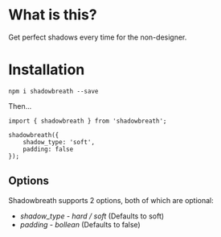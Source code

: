 # What is this?

Get perfect shadows every time for the non-designer.

# Installation

`npm i shadowbreath --save`

Then...

```
import { shadowbreath } from 'shadowbreath';

shadowbreath({
    shadow_type: 'soft',
    padding: false
});
```

## Options

Shadowbreath supports 2 options, both of which are optional:

* *shadow_type* - _hard / soft_ (Defaults to soft)
* *padding* - _bollean_ (Defaults to false)